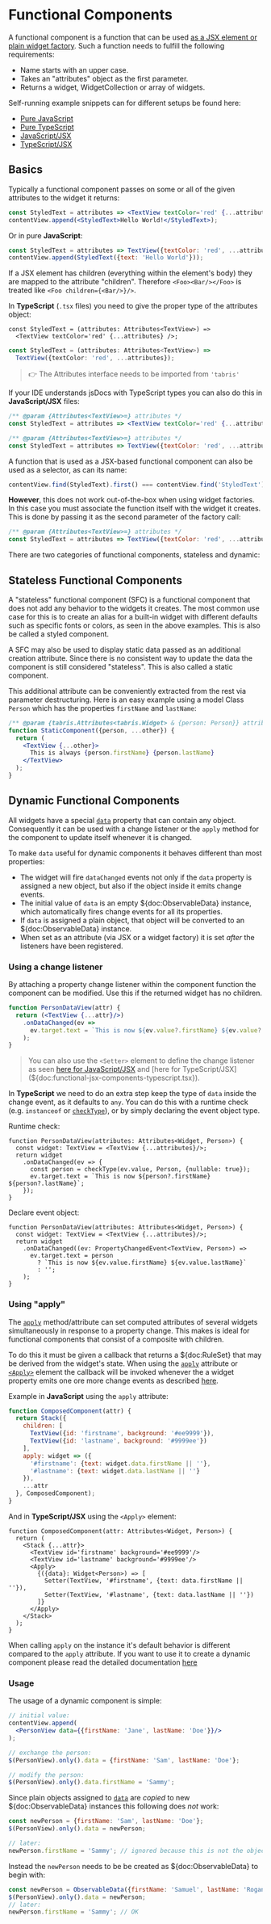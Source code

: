 ---
---
# Functional Components

A functional component is a function that can be used [as a JSX element or plain widget factory](./declarative-ui.md). Such a function needs to fulfill the following requirements:

* Name starts with an upper case.
* Takes an "attributes" object as the first parameter.
* Returns a widget, WidgetCollection or array of widgets.

Self-running example snippets can for different setups be found here:

* [Pure JavaScript](${doc:functional-js-components.js})
* [Pure TypeScript](${doc:functional-js-components-typescript.ts})
* [JavaScript/JSX](${doc:functional-jsx-components.jsx})
* [TypeScript/JSX](${doc:functional-jsx-components-typescript.tsx})

## Basics

Typically a functional component passes on some or all of the given attributes to the widget it returns:

```jsx
const StyledText = attributes => <TextView textColor='red' {...attributes} />;
contentView.append(<StyledText>Hello World!</StyledText>);
```

Or in pure **JavaScript**:
```js
const StyledText = attributes => TextView({textColor: 'red', ...attributes});
contentView.append(StyledText({text: 'Hello World'}));
```

If a JSX element has children (everything within the element's body) they are mapped to the attribute "children". Therefore `<Foo><Bar/></Foo>` is treated like `<Foo children={<Bar/>}/>`.

In **TypeScript** (`.tsx` files) you need to give the proper type of the attributes object:

```tsx
const StyledText = (attributes: Attributes<TextView>) =>
  <TextView textColor='red' {...attributes} />;
```

```ts
const StyledText = (attributes: Attributes<TextView>) =>
  TextView({textColor: 'red', ...attributes});
```

> :point_right: The Attributes interface needs to be imported from `'tabris'`

If your IDE understands jsDocs with TypeScript types you can also do this in **JavaScript/JSX** files:

```jsx
/** @param {Attributes<TextView>=} attributes */
const StyledText = attributes => <TextView textColor='red' {...attributes} />;
```

```js
/** @param {Attributes<TextView>=} attributes */
const StyledText = attributes => TextView({textColor: 'red', ...attributes});
```

A function that is used as a JSX-based functional component can also be used as a selector, as can its name:

```jsx
contentView.find(StyledText).first() === contentView.find('StyledText').first();
```

**However**, this does not work out-of-the-box when using widget factories. In this case you must associate the function itself with the widget it creates. This is done by passing it as the second parameter of the factory call:

```js
/** @param {Attributes<TextView>=} attributes */
const StyledText = attributes => TextView({textColor: 'red', ...attributes}, StyledText);
```

There are two categories of functional components, stateless and dynamic:

## Stateless Functional Components

A "stateless" functional component (SFC) is a functional component that does not add any behavior to the widgets it creates. The most common use case for this is to create an alias for a built-in widget with different defaults such as specific fonts or colors, as seen in the above examples. This is also be called a styled component.

A SFC may also be used to display static data passed as an additional creation attribute. Since there is no consistent way to update the data the component is still considered "stateless". This is also called a static component.

This additional attribute can be conveniently extracted from the rest via parameter destructuring. Here is an easy example using a model Class `Person` which has the properties `firstName` and `lastName`:

```jsx
/** @param {tabris.Attributes<tabris.Widget> & {person: Person}} attributes */
function StaticComponent({person, ...other}) {
  return (
    <TextView {...other}>
      This is always {person.firstName} {person.lastName}
    </TextView>
  );
}
```

## Dynamic Functional Components

All widgets have a special [`data`](./api/Widget.md#data) property that can contain any object. Consequently it can be used with a change listener or the `apply` method for the component to update itself whenever it is changed.

To make `data` useful for dynamic components it behaves different than most properties:

* The widget will fire `dataChanged` events not only if the `data` property is assigned a new object, but also if the object inside it emits change events.
* The initial value of `data` is an empty ${doc:ObservableData} instance, which automatically fires change events for all its properties.
* If `data` is assigned a plain object, that object will be converted to an ${doc:ObservableData} instance.
*  When set as an attribute (via JSX or a widget factory) it is set *after* the listeners have been registered.


### Using a change listener

By attaching a property change listener within the component function the component can be modified. Use this if the returned widget has no children.

```jsx
function PersonDataView(attr) {
  return (<TextView {...attr}/>)
    .onDataChanged(ev =>
      ev.target.text = `This is now ${ev.value?.firstName} ${ev.value?.lastName}`;
    );
}
```

> You can also use the `<Setter>` element to define the change listener as seen [here for JavaScript/JSX](${doc:functional-jsx-components.jsx}) and [here for TypeScript/JSX](${doc:functional-jsx-components-typescript.tsx}).

In **TypeScript** we need to do an extra step keep the type of `data` inside the change event, as it defaults to `any`. You can do this with a runtime check (e.g. `instanceof` or [`checkType`](./api/utils.md#checktypevalue-type-callback)), or by simply declaring the event object type.

Runtime check:

```tsx
function PersonDataView(attributes: Attributes<Widget, Person>) {
  const widget: TextView = <TextView {...attributes}/>;
  return widget
    .onDataChanged(ev => {
      const person = checkType(ev.value, Person, {nullable: true});
      ev.target.text = `This is now ${person?.firstName} ${person?.lastName}`;
    });
}
```

Declare event object:

```tsx
function PersonDataView(attributes: Attributes<Widget, Person>) {
  const widget: TextView = <TextView {...attributes}/>;
  return widget
    .onDataChanged((ev: PropertyChangedEvent<TextView, Person>) =>
      ev.target.text = person
        ? `This is now ${ev.value.firstName} ${ev.value.lastName}`
        : '';
    );
}
```

### Using "apply"

The [`apply`](./selector.md#compositeapply) method/attribute can set computed attributes of several widgets simultaneously in response to a property change. This makes is ideal for functional components that consist of a composite with children.

To do this it must be given a callback that returns a ${doc:RuleSet} that may be derived from the widget's state. When using the [`apply`](./selector.md#compositeapply) attribute or [`<Apply>`](./api/Setter.md#apply) element the callback will be invoked whenever the a widget property emits one ore more change events as described [here](./api/Observable.md#mutationssource).

Example in **JavaScript** using the `apply` attribute:

```jsx
function ComposedComponent(attr) {
  return Stack({
    children: [
      TextView({id: 'firstname', background: '#ee9999'}),
      TextView({id: 'lastname', background: '#9999ee'})
    ],
    apply: widget => ({
      '#firstname': {text: widget.data.firstName || ''},
      '#lastname': {text: widget.data.lastName || ''}
    }),
    ...attr
  }, ComposedComponent);
}
```

And in **TypeScript/JSX** using the `<Apply>` element:

```tsx
function ComposedComponent(attr: Attributes<Widget, Person>) {
  return (
    <Stack {...attr}>
      <TextView id='firstname' background='#ee9999'/>
      <TextView id='lastname' background='#9999ee'/>
      <Apply>
        {({data}: Widget<Person>) => [
          Setter(TextView, '#firstname', {text: data.firstName || ''}),
          Setter(TextView, '#lastname', {text: data.lastName || ''})
        ]}
      </Apply>
    </Stack>
  );
}
```

When calling `apply` on the instance it's default behavior is different compared to the `apply` attribute. If you want to use it to create a dynamic component please read the detailed documentation [here](./selector.md#compositeapply)

### Usage

The usage of a dynamic component is simple:

```jsx
// initial value:
contentView.append(
  <PersonView data={{firstName: 'Jane', lastName: 'Doe'}}/>
);

// exchange the person:
$(PersonView).only().data = {firstName: 'Sam', lastName: 'Doe'};

// modify the person:
$(PersonView).only().data.firstName = 'Sammy';
```

Since plain objects assigned to [`data`](./api/Widget.md#data) are *copied* to new ${doc:ObservableData} instances this following does *not* work:

```js
const newPerson = {firstName: 'Sam', lastName: 'Doe'};
$(PersonView).only().data = newPerson;

// later:
newPerson.firstName = 'Sammy'; // ignored because this is not the object in "data"
```

Instead the `newPerson` needs to be be created as ${doc:ObservableData} to begin with:

```js
const newPerson = ObservableData({firstName: 'Samuel', lastName: 'Rogan'});
$(PersonView).only().data = newPerson;
// later:
newPerson.firstName = 'Sammy'; // OK
```

